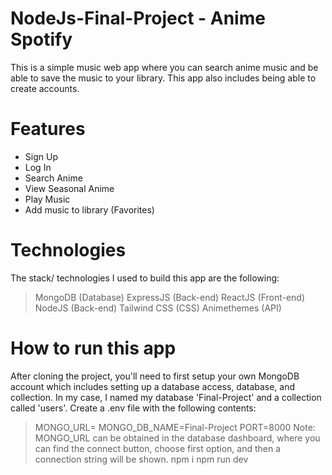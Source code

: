 # NodeJs-Final-Project - Anime Spotify
This is a simple music web app where you can search anime music and be able to save the music to your library. This app also includes being able to create accounts.

# Features
- Sign Up
- Log In
- Search Anime
- View Seasonal Anime
- Play Music
- Add music to library (Favorites)

# Technologies
The stack/ technologies I used to build this app are the following:
> MongoDB (Database)
> ExpressJS (Back-end) 
> ReactJS (Front-end)
> NodeJS (Back-end)
> Tailwind CSS (CSS)
> Animethemes (API)

# How to run this app
After cloning the project, you'll need to first setup your own MongoDB account which includes setting up a database access, database, and collection.
In my case, I named my database 'Final-Project' and a collection called 'users'.
Create a .env file with the following contents:
> MONGO_URL=
> MONGO_DB_NAME=Final-Project
> PORT=8000
Note: MONGO_URL can be obtained in the database dashboard, where you can find the connect button, choose first option, and then a connection string will be shown.
> npm i
> npm run dev
